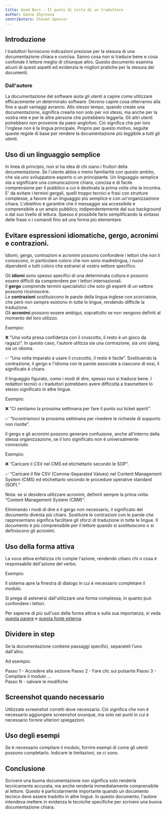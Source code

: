 ```yaml
---
title: Good Docs - Il punto di vista di un traduttore
author: Ganna Zhyrnova
contributors: Steven Spencer
---
```


## Introduzione

I traduttori forniscono indicazioni preziose per la stesura di una documentazione chiara e concisa. Sanno cosa non si traduce bene e cosa confonde il lettore meglio di chiunque altro. Questo documento esamina alcuni di questi aspetti ed evidenzia le migliori pratiche per la stesura dei documenti.

### Dall'autore

La documentazione del software aiuta gli utenti a capire come utilizzare efficacemente un determinato software. Devono capire cosa otterranno alla fine e quali vantaggi avranno. Allo stesso tempo, quando create una documentazione, significa crearla non solo per voi stessi, ma anche per la vostra rete e per le altre persone che potrebbero leggerla. Gli altri utenti potrebbero non provenire da paesi anglofoni. Ciò significa che per loro l'inglese non è la lingua principale. Proprio per questo motivo, seguite queste regole di base per rendere la documentazione più leggibile a _tutti_ gli utenti.

## Uso di un linguaggio semplice

In linea di principio, non si ha idea di chi siano i fruitori della documentazione. Se l'utente abbia o meno familiarità con questo ambito, che sia uno sviluppatore esperto o un principiante. Un linguaggio semplice sta a significare  una comunicazione chiara, concisa e di facile comprensione per il pubblico a cui è destinata la prima volta che la incontra. E' da evitare i termini gergali, quelli troppo tecnici e frasi con strutture complesse, a favore di un linguaggio più semplice e con un'organizzazione chiara. L'obiettivo è garantire che il messaggio sia accessibile e comprensibile a un ampio pubblico, indipendentemente dal suo background o dal suo livello di lettura. Spesso è possibile farlo semplificando la sintassi delle frase o i comandi fino ad una forma più elementare.

## Evitare espressioni idiomatiche, gergo, acronimi e contrazioni.

Idiomi, gergo, contrazioni e acronimi possono confondere i lettori che non li conoscono, in particolare coloro che non sono madrelingua, i nuovi dipendenti o tutti coloro che estranei al vostro settore specifico.

Gli **idiomi** sono spesso specifici di una determinata cultura e possono essere difficili da comprendere per i lettori internazionali.\
Il **gergo** comprende termini specialistici che solo gli esperti di un settore possono riconoscere.\
Le **contrazioni** sostituiscono le parole della lingua inglese con scorciatoie, che però non sempre esistono in tutte le lingue, rendendo difficile la traduzione.\
Gli **acronimi** possono essere ambigui, soprattutto se non vengono definiti al momento del loro utilizzo.

Esempio:

❌ “Una volta presa confidenza con il cruscotto, il resto è un gioco da ragazzi”. In questo caso, l'autore utilizza sia una contrazione, sia uno slang, sia un idioma.

✅ “Una volta imparato a usare il cruscotto, il resto è facile”. Sostituendo la contrazione, il gergo e l'idioma con le parole associate a ciascuno di essi, il significato è chiaro.

Il linguaggio figurato, come i modi di dire, spesso non si traduce bene. I redattori tecnici o i traduttori potrebbero avere difficoltà a trasmettere lo stesso significato in altre lingue.

Esempio:

❌ “Ci sentiamo la prossima settimana per fare il punto sui ticket aperti”.

✅ “Incontriamoci la prossima settimana per rivedere le richieste di supporto non risolte”.

Il gergo e gli acronimi possono generare confusione, anche all'interno della stessa organizzazione, se il loro significato non è universalmente conosciuto.

Esempio:

❌ “Caricare il CSV nel CMS ed etichettarlo secondo le SOP”.

✅ “Caricare il file CSV (Comma-Separated Values) nel Content Management System (CMS) ed etichettarlo secondo le procedure operative standard (SOP).”

Nota: se si desidera utilizzare acronimi, definirli sempre la prima volta: “Content Management System (CRM)”.

Eliminando i modi di dire e il gergo non necessario, il significato del documento diventa più chiaro. Sostituire le contrazioni con le parole che rappresentano significa facilitare gli sforzi di traduzione in tutte le lingue. Il documento è più comprensibile per il lettore quando si sostituiscono o si definiscono gli acronimi.

## Uso della forma attiva

La voce attiva enfatizza chi compie l'azione, rendendo chiaro chi o cosa è responsabile dell'azione del verbo.

Esempio:

Il sistema apre la finestra di dialogo in cui è necessario completare il modulo.

Si prega di astenersi dall'utilizzare una forma complessa, in quanto può confondere i lettori.

Per saperne di più sull'uso della forma attiva e sulla sua importanza, si veda [questa parere](active_voice.md) e [questa fonte esterna](https://developers.google.com/tech-writing/one/active-voice).

## Dividere in step

Se la documentazione contiene passaggi specifici, separateli l'uno dall'altro.

Ad esempio:

Passo 1 - Accedere alla sezione
Passo 2 - Fare clic sul pulsante
Passo 3 - Compilare il modulo
...\
Passo N - salvare le modifiche

## Screenshot quando necessario

Utilizzate screenshot corretti dove necessario. Ciò significa che non è necessario aggiungere screenshot ovunque, ma solo nei punti in cui è necessario fornire ulteriori spiegazioni.

## Uso degli esempi

Se è necessario compilare il modulo, fornire esempi di come gli utenti possono completarlo. Indicare le limitazioni, se ci sono.

## Conclusione

Scrivere una buona documentazione non significa solo renderla tecnicamente accurata, ma anche renderla immediatamente comprensibile al lettore. Questo è particolarmente importante quando un documento tecnico deve essere tradotto in altre lingue. In questo documento, l'autore intendeva mettere in evidenza le tecniche specifiche per scrivere una buona documentazione chiara.
